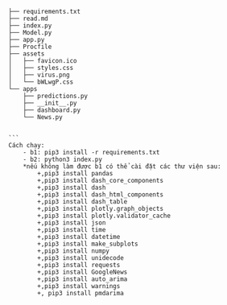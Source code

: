 ````
├── requirements.txt
├── read.md
├── index.py
├── Model.py
├── app.py
├── Procfile
├── assets
│   ├── favicon.ico
│   ├── styles.css
│   ├── virus.png
│   └── bWLwgP.css
└── apps
    ├── predictions.py
    ├── __init__.py
    ├── dashboard.py
    └── News.py


```
Cách chạy:
	- b1: pip3 install -r requirements.txt
	- b2: python3 index.py
    *nếu không làm được b1 có thể cài đặt các thư viện sau:
        +,pip3 install pandas
        +,pip3 install dash_core_components
        +,pip3 install dash
        +,pip3 install dash_html_components
        +,pip3 install dash_table
        +,pip3 install plotly.graph_objects
        +,pip3 install plotly.validator_cache
        +,pip3 install json
        +,pip3 install time
        +,pip3 install datetime
        +,pip3 install make_subplots
        +,pip3 install numpy
        +,pip3 install unidecode
        +,pip3 install requests
        +,pip3 install GoogleNews
        +,pip3 install auto_arima
        +,pip3 install warnings
        +, pip3 install pmdarima
